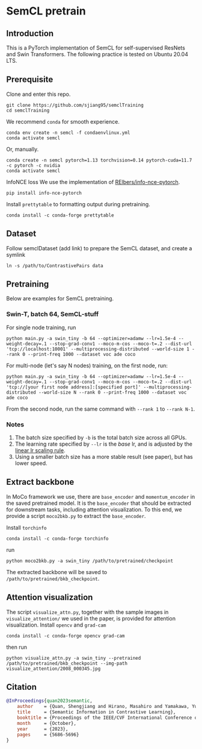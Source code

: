 # SemCL pretrain

## Introduction

This is a PyTorch implementation of SemCL for self-supervised ResNets and Swin Transformers. The following practice is tested on Ubuntu 20.04 LTS.

## Prerequisite

Clone and enter this repo.

```shell
git clone https://github.com/sjiang95/semclTraining
cd semclTraining
```

We recommend `conda` for smooth experience.

```shell
conda env create -n semcl -f condaenvlinux.yml
conda activate semcl
```

Or, manually.

```shell
conda create -n semcl pytorch=1.13 torchvision=0.14 pytorch-cuda=11.7 -c pytorch -c nvidia
conda activate semcl
```

InfoNCE loss
We use the implementation of [RElbers/info-nce-pytorch](https://github.com/RElbers/info-nce-pytorch).

```shell
pip install info-nce-pytorch
```

Install `prettytable` to formatting output during pretraining.

```shell
conda install -c conda-forge prettytable
```

## Dataset

Follow semclDataset (add link) to prepare the SemCL dataset, and create a symlink

```shell
ln -s /path/to/ContrastivePairs data
```

## Pretraining

Below are examples for SemCL pretraining.

### Swin-T, batch 64, SemCL-stuff

For single node training, run

```shell
python main.py -a swin_tiny -b 64 --optimizer=adamw --lr=1.5e-4 --weight-decay=.1 --stop-grad-conv1 --moco-m-cos --moco-t=.2 --dist-url 'tcp://localhost:10001' --multiprocessing-distributed --world-size 1 --rank 0 --print-freq 1000 --dataset voc ade coco
```

For multi-node (let's say N nodes) training, on the first node, run:

```shell
python main.py -a swin_tiny -b 64 --optimizer=adamw --lr=1.5e-4 --weight-decay=.1 --stop-grad-conv1 --moco-m-cos --moco-t=.2 --dist-url 'tcp://[your first node address]:[specified port]' --multiprocessing-distributed --world-size N --rank 0 --print-freq 1000 --dataset voc ade coco
```

From the second node, run the same command with `--rank 1` to `--rank N-1`.

### Notes

1. The batch size specified by `-b` is the total batch size across all GPUs.
2. The learning rate specified by `--lr` is the *base* lr, and is adjusted by the [linear lr scaling rule](https://arxiv.org/abs/1706.02677).
3. Using a smaller batch size has a more stable result (see paper), but has lower speed.

## Extract backbone

In MoCo framework we use, there are `base_encoder` and `momentum_encoder` in the saved pretrained model. It is the `base_encoder` that should be extracted for downstream tasks, including attention visualization. To this end, we provide a script `moco2bkb.py` to extract the `base_encoder`.

Install `torchinfo`

```shell
conda install -c conda-forge torchinfo
```

run

```shell
python moco2bkb.py -a swin_tiny /path/to/pretrained/checkpoint
```

The extracted backbone will be saved to `/path/to/pretrained/bkb_checkpoint`.

## Attention visualization

The script `visualize_attn.py`, together with the sample images in `visualize_attention/` we used in the paper, is provided for attention visualization. Install `opencv` and `grad-cam`

```shell
conda install -c conda-forge opencv grad-cam
```

then run

```shell
python visualize_attn.py -a swin_tiny --pretrained /path/to/pretrained/bkb_checkpoint --img-path visualize_attention/2008_000345.jpg
```

## Citation

```bibtex
@InProceedings{quan2023semantic,
    author    = {Quan, Shengjiang and Hirano, Masahiro and Yamakawa, Yuji},
    title     = {Semantic Information in Contrastive Learning},
    booktitle = {Proceedings of the IEEE/CVF International Conference on Computer Vision (ICCV)},
    month     = {October},
    year      = {2023},
    pages     = {5686-5696}
}
```
